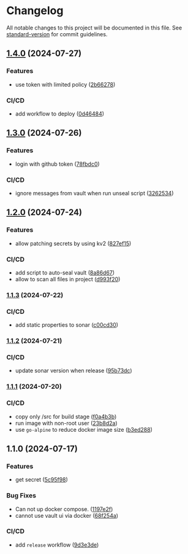 # Changelog

All notable changes to this project will be documented in this file. See [standard-version](https://github.com/conventional-changelog/standard-version) for commit guidelines.

## [1.4.0](https://github.com/Utconnect/coffer/compare/v1.3.0...v1.4.0) (2024-07-27)


### Features

* use token with limited policy ([2b66278](https://github.com/Utconnect/coffer/commit/2b66278d5ffc27e176d3a094c4d9a72aa1e3f949))


### CI/CD

* add workflow to deploy ([0d46484](https://github.com/Utconnect/coffer/commit/0d46484a7feefb64a308a2ea9147e8baf8c55114))

## [1.3.0](https://github.com/Utconnect/coffer/compare/v1.2.0...v1.3.0) (2024-07-26)


### Features

* login with github token ([78fbdc0](https://github.com/Utconnect/coffer/commit/78fbdc02a391e3249a70015c870af4e474a1d338))


### CI/CD

* ignore messages from vault when run unseal script ([3262534](https://github.com/Utconnect/coffer/commit/32625348c7f1a6dfa107bb3307ec9cb9a5dda527))

## [1.2.0](https://github.com/Utconnect/coffer/compare/v1.1.3...v1.2.0) (2024-07-24)


### Features

* allow patching secrets by using kv2 ([827ef15](https://github.com/Utconnect/coffer/commit/827ef157432b4cbd884c48b86c3b2b39269c813a))


### CI/CD

* add script to auto-seal vault ([8a86d67](https://github.com/Utconnect/coffer/commit/8a86d671773d029fbba18f13a2f224b8116ea5b8))
* allow to scan all files in project ([d993f20](https://github.com/Utconnect/coffer/commit/d993f203a95af93defc4021078f524e2f539262e))

### [1.1.3](https://github.com/Utconnect/coffer/compare/v1.1.2...v1.1.3) (2024-07-22)


### CI/CD

* add static properties to sonar ([c00cd30](https://github.com/Utconnect/coffer/commit/c00cd30f618b3c1d677dc003471efc570c150329))

### [1.1.2](https://github.com/Utconnect/coffer/compare/v1.1.1...v1.1.2) (2024-07-21)


### CI/CD

* update sonar version when release ([95b73dc](https://github.com/Utconnect/coffer/commit/95b73dcea279ac36e1a101dc444006f03f754393))

### [1.1.1](https://github.com/Utconnect/coffer/compare/v1.1.0...v1.1.1) (2024-07-20)


### CI/CD

* copy only /src for build stage ([f0a4b3b](https://github.com/Utconnect/coffer/commit/f0a4b3b3c6e04c2e4637ddbd72491694c4adc40f))
* run image with non-root user ([23b8d2a](https://github.com/Utconnect/coffer/commit/23b8d2a00bdecd879f46006a226359d621985b0d))
* use `go-alpine` to reduce docker image size ([b3ed288](https://github.com/Utconnect/coffer/commit/b3ed288a395d1b9232932bac2cabada2273ecc27))

## 1.1.0 (2024-07-17)


### Features

* get secret ([5c95f98](https://github.com/Utconnect/coffer/commit/5c95f981c92f4ffa4034226dde6a3c68ae847a9e))


### Bug Fixes

* Can not up docker compose. ([1197e2f](https://github.com/Utconnect/coffer/commit/1197e2fdec3dcb9464f36bed690ceda1c79d7579))
* cannot use vault ui via docker ([68f254a](https://github.com/Utconnect/coffer/commit/68f254a77083e3893fad4af2f713295297a7de13))


### CI/CD

* add `release` workflow ([9d3e3de](https://github.com/Utconnect/coffer/commit/9d3e3dea9fef1a74856d637c53de35462c0da93c))

